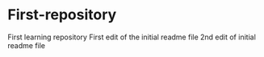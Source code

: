 # First-repository
First learning repository
First edit of the initial readme file
2nd edit of initial readme file
